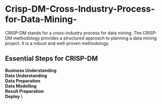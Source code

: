 # Crisp-DM-Cross-Industry-Process-for-Data-Mining-
CRISP-DM stands for a cross-industry process for data mining. The CRISP-DM methodology provides a structured approach to planning a data mining project. It is a robust and well-proven methodology.

## Essential Steps for CRISP-DM
**Business Understanding** \
**Data Understanding** \
**Data Preparation** \
**Data Modelling** \
**Result Preparation** \
**Deploy** \


